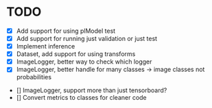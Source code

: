 # TODO
- [x] Add support for using plModel test
- [x] Add support for running just validation or just test
- [x] Implement inference
- [x] Dataset, add support for using transforms
- [x] ImageLogger, better way to check which logger
- [x] ImageLogger, better handle for many classes -> image classes not probabilities
- [] ImageLogger, support more than just tensorboard?
- [] Convert metrics to classes for cleaner code
